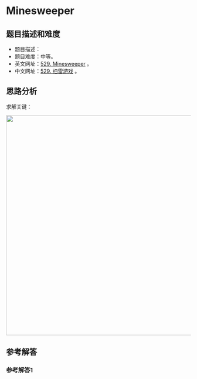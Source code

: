 # Minesweeper

## 题目描述和难度
+ 题目描述：
+ 题目难度：中等。
+ 英文网址：[529. Minesweeper](https://leetcode.com/problems/minesweeper/description/)  。
+ 中文网址：[529. 扫雷游戏](https://leetcode-cn.com/problems/minesweeper/description/)  。
## 思路分析
求解关键：

<img src="https://liweiwei1419.github.io/images/leetcode-solution/" width="600">

## 参考解答
### 参考解答1

```java

```